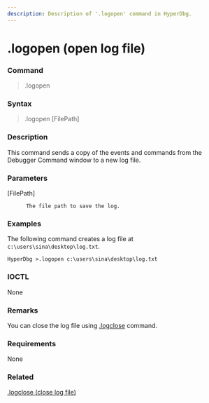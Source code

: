 ```yaml
---
description: Description of '.logopen' command in HyperDbg.
---
```


# .logopen \(open log file\)

### Command

> .logopen

### Syntax

> .logopen \[FilePath\]

### Description

This command sends a copy of the events and commands from the Debugger Command window to a new log file.

### Parameters

\[FilePath\]

          The file path to save the log.

### Examples

The following command creates a log file at `c:\users\sina\desktop\log.txt`.

```text
HyperDbg >.logopen c:\users\sina\desktop\log.txt
```

### IOCTL

None

### **Remarks**

You can close the log file using [.logclose](https://docs.hyperdbg.com/commands/meta-commands/.logclose) command.

### Requirements

None

### Related

[.logclose \(close log file\)](https://docs.hyperdbg.com/commands/meta-commands/.logclose)

